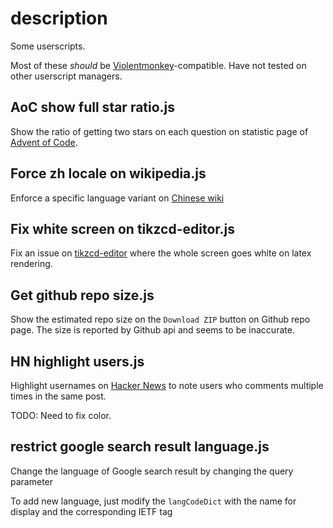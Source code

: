 # description

Some userscripts.

Most of these *should* be [Violentmonkey](https://violentmonkey.github.io/)-compatible. Have not tested on other userscript managers.

## AoC show full star ratio.js 

Show the ratio of getting two stars on each question on statistic page of [Advent of Code](https://adventofcode.com/).

## Force zh locale on wikipedia.js 

Enforce a specific language variant on [Chinese wiki](https://zh.wikipedia.org/)

## Fix white screen on tikzcd-editor.js

Fix an issue on [tikzcd-editor](https://tikzcd.yichuanshen.de/) where the whole screen goes white on latex rendering.

## Get github repo size.js

Show the estimated repo size on the `Download ZIP` button on Github repo page. The size is reported by Github api and seems to be inaccurate.

## HN highlight users.js 

Highlight usernames on [Hacker News](https://news.ycombinator.com/) to note users who comments multiple times in the same post. 

TODO: Need to fix color.

## restrict google search result language.js

Change the language of Google search result by changing the query parameter

To add new language, just modify the `langCodeDict` with the name for display and the corresponding IETF tag


